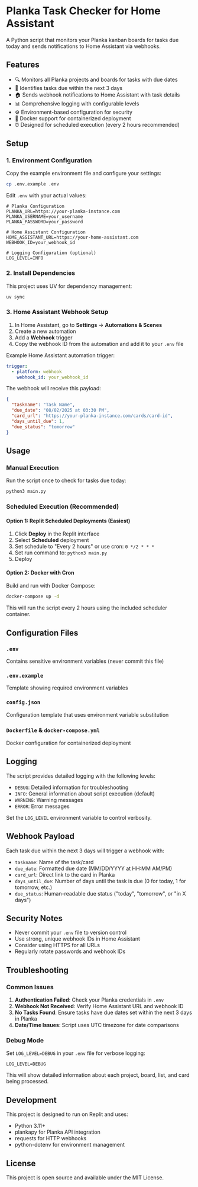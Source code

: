 
# Planka Task Checker for Home Assistant

A Python script that monitors your Planka kanban boards for tasks due today and sends notifications to Home Assistant via webhooks.

## Features

- 🔍 Monitors all Planka projects and boards for tasks with due dates
- 📅 Identifies tasks due within the next 3 days
- 🏠 Sends webhook notifications to Home Assistant with task details
- 📊 Comprehensive logging with configurable levels
- ⚙️ Environment-based configuration for security
- 🐳 Docker support for containerized deployment
- ⏰ Designed for scheduled execution (every 2 hours recommended)

## Setup

### 1. Environment Configuration

Copy the example environment file and configure your settings:

```bash
cp .env.example .env
```

Edit `.env` with your actual values:

```env
# Planka Configuration
PLANKA_URL=https://your-planka-instance.com
PLANKA_USERNAME=your_username
PLANKA_PASSWORD=your_password

# Home Assistant Configuration
HOME_ASSISTANT_URL=https://your-home-assistant.com
WEBHOOK_ID=your_webhook_id

# Logging Configuration (optional)
LOG_LEVEL=INFO
```

### 2. Install Dependencies

This project uses UV for dependency management:

```bash
uv sync
```

### 3. Home Assistant Webhook Setup

1. In Home Assistant, go to **Settings** → **Automations & Scenes**
2. Create a new automation
3. Add a **Webhook** trigger
4. Copy the webhook ID from the automation and add it to your `.env` file

Example Home Assistant automation trigger:
```yaml
trigger:
  - platform: webhook
    webhook_id: your_webhook_id
```

The webhook will receive this payload:
```json
{
  "taskname": "Task Name",
  "due_date": "08/02/2025 at 03:30 PM",
  "card_url": "https://your-planka-instance.com/cards/card-id",
  "days_until_due": 1,
  "due_status": "tomorrow"
}
```

## Usage

### Manual Execution

Run the script once to check for tasks due today:

```bash
python3 main.py
```

### Scheduled Execution (Recommended)

#### Option 1: Replit Scheduled Deployments (Easiest)

1. Click **Deploy** in the Replit interface
2. Select **Scheduled** deployment
3. Set schedule to "Every 2 hours" or use cron: `0 */2 * * *`
4. Set run command to: `python3 main.py`
5. Deploy

#### Option 2: Docker with Cron

Build and run with Docker Compose:

```bash
docker-compose up -d
```

This will run the script every 2 hours using the included scheduler container.

## Configuration Files

### `.env`
Contains sensitive environment variables (never commit this file)

### `.env.example`
Template showing required environment variables

### `config.json`
Configuration template that uses environment variable substitution

### `Dockerfile` & `docker-compose.yml`
Docker configuration for containerized deployment

## Logging

The script provides detailed logging with the following levels:
- `DEBUG`: Detailed information for troubleshooting
- `INFO`: General information about script execution (default)
- `WARNING`: Warning messages
- `ERROR`: Error messages

Set the `LOG_LEVEL` environment variable to control verbosity.

## Webhook Payload

Each task due within the next 3 days will trigger a webhook with:
- `taskname`: Name of the task/card
- `due_date`: Formatted due date (MM/DD/YYYY at HH:MM AM/PM)
- `card_url`: Direct link to the card in Planka
- `days_until_due`: Number of days until the task is due (0 for today, 1 for tomorrow, etc.)
- `due_status`: Human-readable due status ("today", "tomorrow", or "in X days")

## Security Notes

- Never commit your `.env` file to version control
- Use strong, unique webhook IDs in Home Assistant
- Consider using HTTPS for all URLs
- Regularly rotate passwords and webhook IDs

## Troubleshooting

### Common Issues

1. **Authentication Failed**: Check your Planka credentials in `.env`
2. **Webhook Not Received**: Verify Home Assistant URL and webhook ID
3. **No Tasks Found**: Ensure tasks have due dates set within the next 3 days in Planka
4. **Date/Time Issues**: Script uses UTC timezone for date comparisons

### Debug Mode

Set `LOG_LEVEL=DEBUG` in your `.env` file for verbose logging:

```env
LOG_LEVEL=DEBUG
```

This will show detailed information about each project, board, list, and card being processed.

## Development

This project is designed to run on Replit and uses:
- Python 3.11+
- plankapy for Planka API integration
- requests for HTTP webhooks
- python-dotenv for environment management

## License

This project is open source and available under the MIT License.
